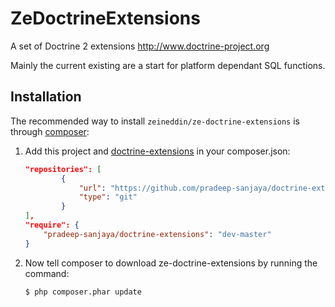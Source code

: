 ZeDoctrineExtensions
==================

A set of Doctrine 2 extensions http://www.doctrine-project.org

Mainly the current existing are a start for platform dependant
SQL functions.

Installation
------------

The recommended way to install `zeineddin/ze-doctrine-extensions` is through
[composer](http://getcomposer.org/):

1. Add this project and [doctrine-extensions](https://github.com/pradeep-sanjaya/doctrine-extensions) in your composer.json:

    ```json
    "repositories": [
            {
                "url": "https://github.com/pradeep-sanjaya/doctrine-extensions.git",
                "type": "git"
            }
    ],
    "require": {
        "pradeep-sanjaya/doctrine-extensions": "dev-master"
    }
    ```

2. Now tell composer to download ze-doctrine-extensions by running the command:

    ```bash
    $ php composer.phar update
    ```